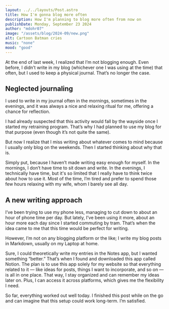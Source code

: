 ```yaml
---
layout: ../../layouts/Post.astro
title: How I'm gonna blog more often
description: How I'm planning to blog more often from now on
publishDate: Monday, September 23 2024
author: "mdohr07"
image: "/assets/blog/2024-09/new.png"
alt: Cartoon Batman cries
music: "none"
mood: "good"
---
```

At the end of last week, I realized that I’m not blogging enough. Even before, I didn’t write in my blog (whichever one I was using at the time) that often, but I used to keep a physical journal. That’s no longer the case.

## Neglected journaling

I used to write in my journal often in the mornings, sometimes in the evenings, and it was always a nice and relaxing ritual for me, offering a chance for reflection.

I had already suspected that this activity would fall by the wayside once I started my retraining program. That’s why I had planned to use my blog for that purpose (even though it’s not quite the same).

But now I realize that I miss writing about whatever comes to mind because I usually only blog on the weekends. Then I started thinking about why that is.

Simply put, because I haven’t made writing easy enough for myself. In the mornings, I don’t have time to sit down and write. In the evenings, I technically have time, but it's so limited that I really have to think twice about how to use it. Most of the time, I’m tired and prefer to spend those few hours relaxing with my wife, whom I barely see all day.

## A new writing approach

I’ve been trying to use my phone less, managing to cut down to about an hour of phone time per day. But lately, I’ve been using it more, about an hour more each day since I started commuting by tram. That’s when the idea came to me that this time would be perfect for writing.

However, I’m not on any blogging platform or the like; I write my blog posts in Markdown, usually on my Laptop at home.

Sure, I could theoretically write my entries in the Notes app, but I wanted something “better.” That’s when I found and downloaded this app called Notion. The plan is to use this app solely for my website so that everything related to it — like ideas for posts, things I want to incorporate, and so on — is all in one place. That way, I stay organized and can remember my ideas later on. Plus, I can access it across platforms, which gives me the flexibility I need.

So far, everything worked out well today. I finished this post while on the go and can imagine that this setup could work long-term. I’m satisfied.
